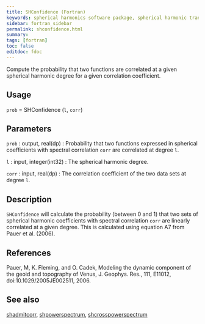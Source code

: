 ```yaml
---
title: SHConfidence (Fortran)
keywords: spherical harmonics software package, spherical harmonic transform, legendre functions, multitaper spectral analysis, fortran, Python, gravity, magnetic field
sidebar: fortran_sidebar
permalink: shconfidence.html
summary:
tags: [fortran]
toc: false
editdoc: fdoc
---
```


Compute the probability that two functions are correlated at a given spherical harmonic degree for a given correlation coefficient.

## Usage

`prob` = SHConfidence (`l`, `corr`)

## Parameters

`prob` : output, real(dp)
:   Probability that two functions expressed in spherical coefficients with spectral correlation `corr` are correlated at degree `l`.

`l` : input,  integer(int32)
:   The spherical harmonic degree.

`corr` : input, real(dp)
:   The correlation coefficient of the two data sets at degree `l`.

## Description

`SHConfidence` will calculate the probability (between 0 and 1) that two sets of spherical harmonic coefficients with spectral correlation `corr` are linearly correlated at a given degree. This is calculated using equation A7 from Pauer et al. (2006).

## References 

Pauer, M, K. Fleming, and O. Cadek, Modeling the dynamic component of the geoid and topography of Venus, J. Geophys. Res., 111, E11012, doi:10.1029/2005JE002511, 2006.

## See also

[shadmitcorr](shadmitcorr.html), [shpowerspectrum](shpowerspectrum.html), [shcrosspowerspectrum](shcrosspowerspectrum.html)

